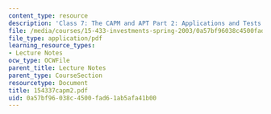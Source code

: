 ```yaml
---
content_type: resource
description: 'Class 7: The CAPM and APT Part 2: Applications and Tests'
file: /media/courses/15-433-investments-spring-2003/0a57bf96038c4500fad61ab5afa41b00_154337capm2.pdf
file_type: application/pdf
learning_resource_types:
- Lecture Notes
ocw_type: OCWFile
parent_title: Lecture Notes
parent_type: CourseSection
resourcetype: Document
title: 154337capm2.pdf
uid: 0a57bf96-038c-4500-fad6-1ab5afa41b00
---
```

